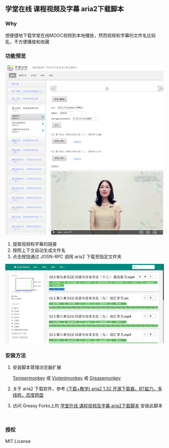 ## 学堂在线 课程视频及字幕 aria2下载脚本

### Why

想便捷地下载学堂在线MOOC视频到本地播放，然而视频和字幕的文件名比较乱，不方便播放和收藏



### 功能预览

![1](preview/1.png)

1.  提取视频和字幕的链接
2.  按照上下文自动生成文件名
3.  点击按钮通过 JOSN-RPC 调用 aria2 下载至指定文件夹



![aria2](preview/aria2.png)



### 安装方法

1.  安装脚本管理浏览器扩展

    [Tempermonkey](https://tampermonkey.net/) 或  [Violentmonkey](https://violentmonkey.github.io/) 或 [Greasemonkey](https://addons.mozilla.org/en-US/firefox/addon/greasemonkey/)

2.  关于 aria2 下载软件，参考 [(下载+教学) aria2 1.32 开源下载器，BT磁力，多线程，百度网盘](blob/master/)

3.  访问 Greasy Forks上的 [学堂在线 课程视频及字幕 aria2下载脚本](https://greasyfork.org/zh-CN/scripts/32632-%E5%AD%A6%E5%A0%82%E5%9C%A8%E7%BA%BF-%E8%AF%BE%E7%A8%8B%E8%A7%86%E9%A2%91%E5%8F%8A%E5%AD%97%E5%B9%95-aria2%E4%B8%8B%E8%BD%BD%E8%84%9A%E6%9C%AC) 安装此脚本

    ​


### 授权

MIT License

